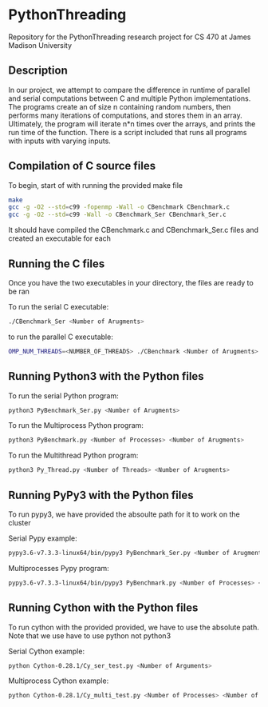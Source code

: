 # PythonThreading


Repository for the PythonThreading research project for CS 470 at James Madison University

## Description

In our project, we attempt to compare the difference in runtime of parallel and serial computations between C and multiple Python implementations. The programs create an of size n containing random numbers, then performs many iterations of computations, and stores them in an array. Ultimately, the program will iterate n\*n times over the arrays, and prints the run time of the function. There is a script included that runs all programs with inputs with varying inputs.

## Compilation of C source files

To begin, start of with running the provided make file

```bash
make
gcc -g -O2 --std=c99 -fopenmp -Wall -o CBenchmark CBenchmark.c
gcc -g -O2 --std=c99 -Wall -o CBenchmark_Ser CBenchmark_Ser.c
```

It should have compiled the CBenchmark.c and CBenchmark_Ser.c files and created an executable for each

## Running the C files

Once you have the two executables in your directory, the files are ready to be ran

To run the serial C executable:

```bash
./CBenchmark_Ser <Number of Arugments>
```

to run the parallel C executable:

```bash
OMP_NUM_THREADS=<NUMBER_OF_THREADS> ./CBenchmark <Number of Arugments>
```

## Running Python3 with the Python files

To run the serial Python program:

```bash
python3 PyBenchmark_Ser.py <Number of Arugments>
```

To run the Multiprocess Python program:

```bash
python3 PyBenchmark.py <Number of Processes> <Number of Arugments>
```

To run the Multithread Python program:

```bash
python3 Py_Thread.py <Number of Threads> <Number of Arugments>
```

## Running PyPy3 with the Python files

To run pypy3, we have provided the absoulte path for it to work on the cluster

Serial Pypy example: 

```bash
pypy3.6-v7.3.3-linux64/bin/pypy3 PyBenchmark_Ser.py <Number of Arugments>
```

Multiprocesses Pypy program:

```bash
pypy3.6-v7.3.3-linux64/bin/pypy3 PyBenchmark.py <Number of Processes> <Number of Arugments>
```

## Running Cython with the Python files

To run cython with the provided provided, we have to use the absolute path. Note that we use have to use python not python3

Serial Cython example:

```bash
python Cython-0.28.1/Cy_ser_test.py <Number of Arguments>
```

Multiprocess Cython example:

```bash
python Cython-0.28.1/Cy_multi_test.py <Number of Processes> <Number of Arguments>
```



